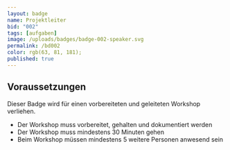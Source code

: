 ```yaml
---
layout: badge
name: Projektleiter
bid: "002"
tags: [aufgaben]
image: /uploads/badges/badge-002-speaker.svg
permalink: /bd002
color: rgb(63, 81, 181);
published: true
---
```


## Voraussetzungen

Dieser Badge wird für einen vorbereiteten und geleiteten Workshop verliehen.

* Der Workshop muss vorbereitet, gehalten und dokumentiert werden
* Der Workshop muss mindestens 30 Minuten gehen
* Beim Workshop müssen mindestens 5 weitere Personen anwesend sein

